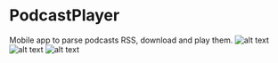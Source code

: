 # PodcastPlayer

Mobile app to parse podcasts RSS, download and play them.
![alt text](https://raw.githubusercontent.com/Wick96/PodcastPlayer/master/Screenshoot_1.png)
![alt text](https://raw.githubusercontent.com/Wick96/PodcastPlayer/master/Screenshoot_2.png)
![alt text](https://raw.githubusercontent.com/Wick96/PodcastPlayer/master/Screenshoot_3.png)
